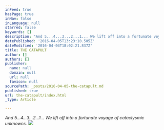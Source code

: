 ```yaml
---
inFeed: true
hasPage: true
inNav: false
inLanguage: null
starred: false
keywords: []
description: "And 5...4...3...2...1... We lift off into a fortunate voyage of \_cataclysmic unknowns."
datePublished: '2016-04-05T13:23:10.505Z'
dateModified: '2016-04-04T18:02:21.837Z'
title: THE CATAPULT
author: []
authors: []
publisher:
  name: null
  domain: null
  url: null
  favicon: null
sourcePath: _posts/2016-04-05-the-catapult.md
published: true
url: the-catapult/index.html
_type: Article

---
```

_And 5...4...3...2...1... We lift off into a fortunate voyage of  cataclysmic unknowns._
![](https://the-grid-user-content.s3-us-west-2.amazonaws.com/bf283226-b1ba-48c6-a94c-5c8b411e10d1.jpg)